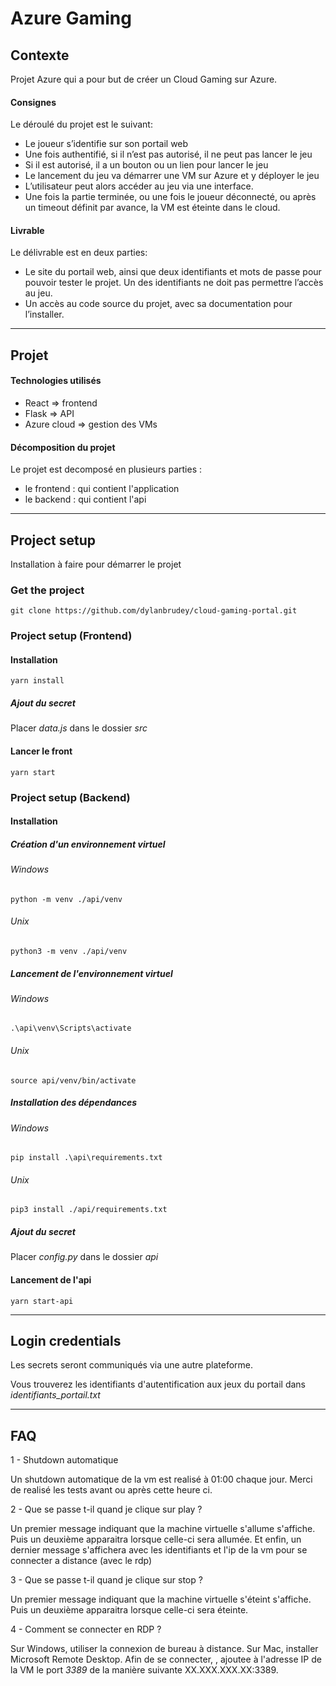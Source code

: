 # Azure Gaming

## Contexte
Projet Azure qui a pour but de créer un Cloud Gaming sur Azure.

#### Consignes
Le déroulé du projet est le suivant:
* Le joueur s’identifie sur son portail web
* Une fois authentifié, si il n’est pas autorisé, il ne peut pas lancer le jeu
* Si il est autorisé, il a un bouton ou un lien pour lancer le jeu
* Le lancement du jeu va démarrer une VM sur Azure et y déployer le jeu
* L’utilisateur peut alors accéder au jeu via une interface.
* Une fois la partie terminée, ou une fois le joueur déconnecté, ou après un
timeout définit par avance, la VM est éteinte dans le cloud.

#### Livrable
Le délivrable est en deux parties:
* Le site du portail web, ainsi que deux identifiants et mots de passe pour
pouvoir tester le projet. Un des identifiants ne doit pas permettre l’accès au
jeu.
* Un accès au code source du projet, avec sa documentation pour l’installer.

---

## Projet

#### Technologies utilisés
* React => frontend
* Flask => API
* Azure cloud => gestion des VMs

#### Décomposition du projet
Le projet est decomposé en plusieurs parties :
* le frontend : qui contient l'application 
* le backend : qui contient l'api

---
## Project setup

Installation à faire pour démarrer le projet

### Get the project

```
git clone https://github.com/dylanbrudey/cloud-gaming-portal.git
```

### Project setup (Frontend) 

#### Installation
```
yarn install
```
##### Ajout du secret

Placer *data.js* dans le dossier *src*

#### Lancer le front
```
yarn start
```

### Project setup (Backend)

#### Installation

##### Création d'un environnement virtuel

###### Windows
```
python -m venv ./api/venv
```
###### Unix
```
python3 -m venv ./api/venv
```
##### Lancement de l'environnement virtuel

###### Windows
```
.\api\venv\Scripts\activate
```
###### Unix
```
source api/venv/bin/activate
```
##### Installation des dépendances
###### Windows
```
pip install .\api\requirements.txt
```
###### Unix
```
pip3 install ./api/requirements.txt
```

##### Ajout du secret

Placer *config.py* dans le dossier *api*

#### Lancement de l'api
```
yarn start-api
```

---

## Login credentials
 Les secrets seront communiqués via une autre plateforme.
 
 Vous trouverez les identifiants d'autentification aux jeux du portail dans *identifiants_portail.txt*

---

## FAQ

1 - Shutdown automatique 

Un shutdown automatique de la vm est realisé à 01:00 chaque jour. Merci de realisé les tests avant ou après cette heure ci.

2 - Que se passe t-il quand je clique sur play ?

Un premier message indiquant que la machine virtuelle s'allume s'affiche.
Puis un deuxième apparaitra lorsque celle-ci sera allumée.
Et enfin, un dernier message s'affichera avec les identifiants et l'ip de la vm pour se connecter a distance (avec le rdp)

3 - Que se passe t-il quand je clique sur stop ?

Un premier message indiquant que la machine virtuelle s'éteint s'affiche.
Puis un deuxième apparaitra lorsque celle-ci sera éteinte.

4 - Comment se connecter en RDP ?

Sur Windows, utiliser la connexion de bureau à distance.
Sur Mac, installer Microsoft Remote Desktop.
Afin de se connecter, , ajoutee à l'adresse IP de la VM le port *3389* de la manière suivante XX.XXX.XXX.XX:3389.
